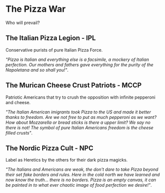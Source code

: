# The Pizza War

Who will prevail?

## The Italian Pizza Legion - IPL
Conservative purists of pure Italian Pizza Force.

*"Pizza is Italian and everything else is a facsimile, a mockery of Italian perfection. Our mothers and fathers gave everything for the purity of the Napoletana and so shall you!"*.

## The Murican Cheese Crust Patriots - MCCP
Patriotic Americans that try to crush the opposition with infinite pepperoni and cheese.

*"The Italian American imigrants took Pizza to the US and made it better thanks to freedom. Are we not free to put as much pepperoni as we want? How about Mozzarella or bread sticks is there a upper limit? We say no there is not! The symbol of pure Italian Americans freedom is the cheese filled crusts"*.

## The Nordic Pizza Cult - NPC
Label as Heretics by the others for their dark pizza magicks.

*"The Italians and Americans are weak, the don't dare to take Pizza beyond their set fake borders and rules. Here in the cold north we have learned and now know the truth... there is no borders. Pizza is an empty canvas, it can be painted in to what ever chaotic image of food perfection we desire!"*.
